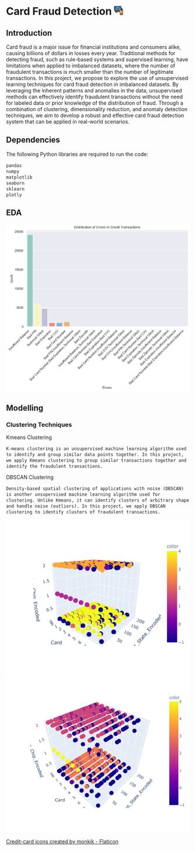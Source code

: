 # Card Fraud Detection <img src="https://github.com/aditya2695/Card-Fraudulent-Detection/blob/main/images/card.png?raw=true" width="24">

## Introduction
<p>Card fraud is a major issue for financial institutions and consumers alike, causing billions of dollars in losses every year. Traditional methods for detecting fraud, such as rule-based systems and supervised learning, have limitations when applied to imbalanced datasets, where the number of fraudulent transactions is much smaller than the number of legitimate transactions. In this project, we propose to explore the use of unsupervised learning techniques for card fraud detection in imbalanced datasets. By leveraging the inherent patterns and anomalies in the data, unsupervised methods can effectively identify fraudulent transactions without the need for labeled data or prior knowledge of the distribution of fraud. Through a combination of clustering, dimensionality reduction, and anomaly detection techniques, we aim to develop a robust and effective card fraud detection system that can be applied in real-world scenarios.
</p>

## Dependencies

The following Python libraries are required to run the code:

    pandas
    numpy
    matplotlib
    seaborn
    sklearn
    plotly


## EDA

<img src='images/error_counts.png'>


## Modelling



### Clustering Techniques

Kmeans Clustering

    K-means clustering is an unsupervised machine learning algorithm used to identify and group similar data points together. In this project, we apply Kmeans clustering to group similar transactions together and identify the fraudulent transactions.
    
DBSCAN Clustering

    Density-based spatial clustering of applications with noise (DBSCAN) is another unsupervised machine learning algorithm used for clustering. Unlike Kmeans, it can identify clusters of arbitrary shape and handle noise (outliers). In this project, we apply DBSCAN clustering to identify clusters of fraudulent transactions.


<img src='images/dbscan_plot.png'>

<img src='images/hdb_plot.png'>

<a href="https://www.flaticon.com/free-icons/credit-card" title="credit-card icons">Credit-card icons created by monkik - Flaticon</a>
 
